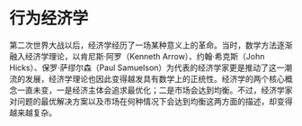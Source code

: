 # 行为经济学



第二次世界大战以后，经济学经历了一场某种意义上的革命。当时，数学方法逐渐融入经济学理论，以肯尼斯·阿罗（Kenneth Arrow）、约翰·希克斯（John Hicks）、保罗·萨缪尔森（Paul Samuelson）为代表的经济学家更是推动了这一潮流的发展，经济学理论也因此变得越发具有数学上的正统性。经济学的两个核心概念一直未变，一是经济主体会追求最优化；二是市场会达到均衡。不过，经济学家对问题的最优解决方案以及市场在何种情况下会达到均衡这两方面的描述，却变得越来越复杂。